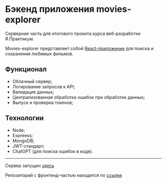 # Бэкенд приложения movies-explorer

Серверная часть для итогового проекта курса веб-разработки Я.Практикум.

Movies-explorer представляет собой [React-приложение](https://movies-explorer-ladykot.netlify.app/) для поиска и сохранения любимых фильмов.


## Функционал
- Облачный сервер;
- Логирование запросов к API;
- Валидация данных;
- Централизованная обработка ошибок при обработке данных;
- Выпуск и проверка токенов;

## Технологии
- Node;
- Expreess;
- MongoDB;
- JWT-стандарт;
- ChatGPT (для поиска ошибок в коде).

___
Сервер запущен [здесь](https://api-movies-explorer-ladykot.glitch.me/)

Репозиторий с фронтенд-частью находится по [ссылке](https://github.com/ladykot/movies-explorer-frontend)
